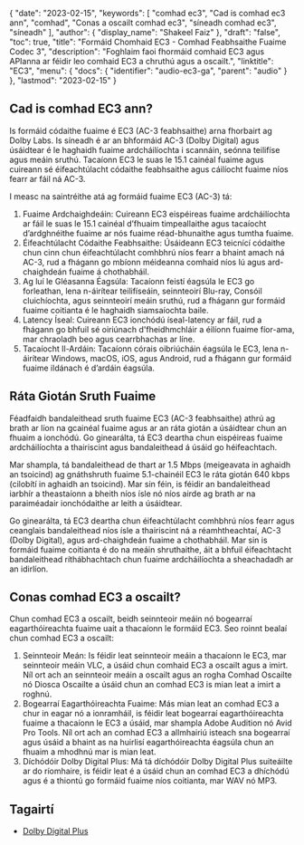 {
  "date": "2023-02-15",
  "keywords": [
"comhad ec3",
"Cad is comhad ec3 ann",
"comhad",
"Conas a oscailt comhad ec3",
"síneadh comhad ec3",
"síneadh"
],
  "author": {
    "display_name": "Shakeel Faiz"
},
  "draft": "false",
  "toc": true,
  "title": "Formáid Chomhaid EC3 - Comhad Feabhsaithe Fuaime Codec 3",
  "description": "Foghlaim faoi fhormáid comhaid EC3 agus APIanna ar féidir leo comhaid EC3 a chruthú agus a oscailt.",
  "linktitle": "EC3",
  "menu": {
    "docs": {
      "identifier": "audio-ec3-ga",
      "parent": "audio"
}
},
  "lastmod": "2023-02-15"
}

## Cad is comhad EC3 ann?

Is formáid códaithe fuaime é EC3 (AC-3 feabhsaithe) arna fhorbairt ag Dolby Labs. Is síneadh é ar an bhformáid AC-3 (Dolby Digital) agus úsáidtear é le haghaidh fuaime ardcháilíochta i scannáin, seónna teilifíse agus meáin sruthú. Tacaíonn EC3 le suas le 15.1 cainéal fuaime agus cuireann sé éifeachtúlacht códaithe feabhsaithe agus cáilíocht fuaime níos fearr ar fáil ná AC-3.

I measc na saintréithe atá ag formáid fuaime EC3 (AC-3) tá:

1. Fuaime Ardchaighdeáin: Cuireann EC3 eispéireas fuaime ardcháilíochta ar fáil le suas le 15.1 cainéal d’fhuaim timpeallaithe agus tacaíocht d’ardghnéithe fuaime ar nós fuaime réad-bhunaithe agus tumtha fuaime.
2. Éifeachtúlacht Códaithe Feabhsaithe: Úsáideann EC3 teicnící códaithe chun cinn chun éifeachtúlacht comhbhrú níos fearr a bhaint amach ná AC-3, rud a fhágann go mbíonn méideanna comhaid níos lú agus ard-chaighdeán fuaime á chothabháil.
3. Ag luí le Gléasanna Éagsúla: Tacaíonn feistí éagsúla le EC3 go forleathan, lena n-áirítear teilifíseáin, seinnteoirí Blu-ray, Consóil cluichíochta, agus seinnteoirí meáin sruthú, rud a fhágann gur formáid fuaime coitianta é le haghaidh siamsaíochta baile.
4. Latency Íseal: Cuireann EC3 ionchódú íseal-latency ar fáil, rud a fhágann go bhfuil sé oiriúnach d'fheidhmchláir a éilíonn fuaime fíor-ama, mar chraoladh beo agus cearrbhachas ar líne.
5. Tacaíocht Il-Ardáin: Tacaíonn córais oibriúcháin éagsúla le EC3, lena n-áirítear Windows, macOS, iOS, agus Android, rud a fhágann gur formáid fuaime ildánach é d’ardáin éagsúla.

## Ráta Giotán Sruth Fuaime

Féadfaidh bandaleithead sruth fuaime EC3 (AC-3 feabhsaithe) athrú ag brath ar líon na gcainéal fuaime agus ar an ráta giotán a úsáidtear chun an fhuaim a ionchódú. Go ginearálta, tá EC3 deartha chun eispéireas fuaime ardcháilíochta a thairiscint agus bandaleithead á úsáid go héifeachtach.

Mar shampla, tá bandaleithead de thart ar 1.5 Mbps (meigeavata in aghaidh an tsoicind) ag gnáthshruth fuaime 5.1-chainéil EC3 le ráta giotán 640 kbps (cilobítí in aghaidh an tsoicind). Mar sin féin, is féidir an bandaleithead iarbhír a theastaíonn a bheith níos ísle nó níos airde ag brath ar na paraiméadair ionchódaithe ar leith a úsáidtear.

Go ginearálta, tá EC3 deartha chun éifeachtúlacht comhbhrú níos fearr agus ceanglais bandaleithead níos ísle a thairiscint ná a réamhtheachtaí, AC-3 (Dolby Digital), agus ard-chaighdeán fuaime a chothabháil. Mar sin is formáid fuaime coitianta é do na meáin shruthaithe, áit a bhfuil éifeachtacht bandaleithead ríthábhachtach chun fuaime ardcháilíochta a sheachadadh ar an idirlíon.

## Conas comhad EC3 a oscailt?

Chun comhad EC3 a oscailt, beidh seinnteoir meáin nó bogearraí eagarthóireachta fuaime uait a thacaíonn le formáid EC3. Seo roinnt bealaí chun comhad EC3 a oscailt:

1. Seinnteoir Meán: Is féidir leat seinnteoir meáin a thacaíonn le EC3, mar seinnteoir meáin VLC, a úsáid chun comhaid EC3 a oscailt agus a imirt. Níl ort ach an seinnteoir meáin a oscailt agus an rogha Comhad Oscailte nó Diosca Oscailte a úsáid chun an comhad EC3 is mian leat a imirt a roghnú.
2. Bogearraí Eagarthóireachta Fuaime: Más mian leat an comhad EC3 a chur in eagar nó a ionramháil, is féidir leat bogearraí eagarthóireachta fuaime a thacaíonn le EC3 a úsáid, mar shampla Adobe Audition nó Avid Pro Tools. Níl ort ach an comhad EC3 a allmhairiú isteach sna bogearraí agus úsáid a bhaint as na huirlisí eagarthóireachta éagsúla chun an fhuaim a mhodhnú mar is mian leat.
3. Díchódóir Dolby Digital Plus: Má tá díchódóir Dolby Digital Plus suiteáilte ar do ríomhaire, is féidir leat é a úsáid chun an comhad EC3 a dhíchódú agus é a thiontú go formáid fuaime níos coitianta, mar WAV nó MP3.

## Tagairtí
* [Dolby Digital Plus](https://en.wikipedia.org/wiki/Dolby_Digital_Plus)


